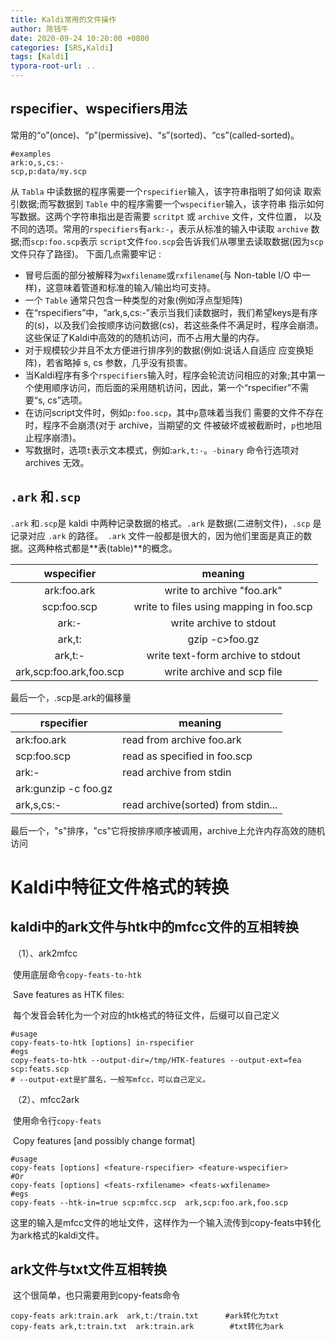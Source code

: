 ```yaml
---
title: Kaldi常用的文件操作
author: 陈钱牛
date: 2020-09-24 10:20:00 +0800
categories: [SRS,Kaldi]
tags: [Kaldi]
typora-root-url: ..
---
```




## rspecifier、wspecifiers用法

常用的“o”(once)、“p”(permissive)、“s”(sorted)、“cs”(called-sorted)。 

```shell
#examples
ark:o,s,cs:-
scp,p:data/my.scp
```



 从 ``Tabla`` 中读数据的程序需要一个``rspecifier``输入，该字符串指明了如何读 取索引数据;而写数据到 ``Table``  中的程序需要一个``wspecifier``输入，该字符串 指示如何写数据。这两个字符串指出是否需要 ``scritpt`` 或 ``archive``  文件，文件位置， 以及不同的选项。常用的``rspecifiers``有``ark:-``，表示从标准的输入中读取 ``archive``  数据;而``scp:foo.scp``表示 ``script``文件``foo.scp``会告诉我们从哪里去读取数据(因为``scp``文件只存了路径)。  下面几点需要牢记 : 

- 冒号后面的部分被解释为``wxfilename``或``rxfilename``(与 Non-table I/O 中一样)，这意味着管道和标准的输入/输出均可支持。 
- 一个 ``Table`` 通常只包含一种类型的对象(例如浮点型矩阵) 
- 在“rspecifiers”中，“ark,s,cs:-”表示当我们读数据时，我们希望keys是有序的(s)，以及我们会按顺序访问数据(cs)，若这些条件不满足时，程序会崩溃。这些保证了Kaldi中高效的的随机访问，而不占用大量的内存。 
-  对于规模较少并且不太方便进行排序列的数据(例如:说话人自适应 应变换矩阵)，若省略掉 s, cs 参数，几乎没有损害。 
-  当Kaldi程序有多个``rspecifiers``输入时，程序会轮流访问相应的对象;其中第一个使用顺序访问，而后面的采用随机访问，因此，第一个“rspecifier”不需要“s, cs”选项。 
-  在访问script文件时，例如``p:foo.scp``，其中``p``意味着当我们 需要的文件不存在时，程序不会崩溃(对于 archive，当期望的文 件被破坏或被截断时，``p``也地阻止程序崩溃)。 
-  写数据时，选项``t``表示文本模式，例如:``ark,t:-``。``-binary`` 命令行选项对 archives 无效。 


## ``.ark`` 和``.scp`` 

``.ark`` 和``.scp``是 kaldi 中两种记录数据的格式。``.ark`` 是数据(二进制文件)，``.scp`` 是记录对应 ``.ark`` 的路径。`` .ark`` 文件一般都是很大的，因为他们里面是真正的数据。这两种格式都是**表(table)**的概念。

|       wspecifier        |                 meaning                 |
| :---------------------: | :-------------------------------------: |
|       ark:foo.ark       |       write to archive "foo.ark"        |
|       scp:foo.scp       | write to files using mapping in foo.scp |
|          ark:-          |         write archive to stdout         |
|         ark,t:          |             gzip -c>foo.gz              |
|         ark,t:-         |    write text-form archive to stdout    |
| ark,scp:foo.ark,foo.scp |       write archive and scp file        |

最后一个，.scp是.ark的偏移量

| rspecifier           | meaning                            |
| -------------------- | ---------------------------------- |
| ark:foo.ark          | read from archive foo.ark          |
| scp:foo.scp          | read as specified in foo.scp       |
| ark:-                | read archive from stdin            |
| ark:gunzip -c foo.gz |                                    |
| ark,s,cs:-           | read archive(sorted) from stdin... |

最后一个，"s"排序，"cs"它将按排序顺序被调用，archive上允许内存高效的随机访问



# Kaldi中特征文件格式的转换

 ## kaldi中的ark文件与htk中的mfcc文件的互相转换

​    （1）、ark2mfcc  

​         使用底层命令``copy-feats-to-htk``

​         Save features as HTK files:

​         每个发音会转化为一个对应的htk格式的特征文件，后缀可以自己定义

```shell
#usage
copy-feats-to-htk [options] in-rspecifier
#egs
copy-feats-to-htk --output-dir=/tmp/HTK-features --output-ext=fea scp:feats.scp
# --output-ext是扩展名，一般写mfcc，可以自己定义。
```

​    （2）、mfcc2ark

​         使用命令行``copy-feats``

​         Copy features [and possibly change format]

```shell
#usage
copy-feats [options] <feature-rspecifier> <feature-wspecifier>
#Or
copy-feats [options] <feats-rxfilename> <feats-wxfilename>
#egs
copy-feats --htk-in=true scp:mfcc.scp  ark,scp:foo.ark,foo.scp
```

​           这里的输入是mfcc文件的地址文件，这样作为一个输入流传到copy-feats中转化为ark格式的kaldi文件。

  

 ## ark文件与txt文件互相转换

​    这个很简单，也只需要用到copy-feats命令

```shell
copy-feats ark:train.ark  ark,t:/train.txt      #ark转化为txt
copy-feats ark,t:train.txt  ark:train.ark        #txt转化为ark
```



